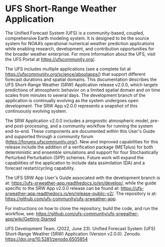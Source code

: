 # UFS Short-Range Weather Application

The Unified Forecast System (UFS) is a community-based, coupled, comprehensive Earth modeling system. It is designed to be the source system for NOAA’s operational numerical weather prediction applications while enabling research, development, and contribution opportunities for the broader weather enterprise. For more information about the UFS, visit the UFS Portal at https://ufscommunity.org/.

The UFS includes multiple applications (see a complete list at https://ufscommunity.org/science/aboutapps/) that support different forecast durations and spatial domains. This documentation describes the UFS Short-Range Weather (SRW) Application release v2.0.0, which targets predictions of atmospheric behavior on a limited spatial domain and on time scales from minutes to several days. The development branch of the application is continually evolving as the system undergoes open development. The SRW App v2.0.0 represents a snapshot of this continuously evolving system. 

The SRW Application v2.0.0 includes a prognostic atmospheric model, pre- and post-processing, and a community workflow for running the system end-to-end. These components are documented within this User's Guide and supported through a community forum (https://forums.ufscommunity.org/). New and improved capabilities for this release include the addition of a verification package (METplus) for both deterministic and ensemble simulations and support for four Stochastically Perturbed Perturbation (SPP) schemes. Future work will expand the capabilities of the application to include data assimilation (DA) and a forecast restart/cycling capability.

The UFS SRW App User's Guide associated with the development branch is at: https://ufs-srweather-app.readthedocs.io/en/develop/, while the guide specific to the SRW App v2.0.0 release can be found at: https://ufs-srweather-app.readthedocs.io/en/release-public-v2/. The repository is at: https://github.com/ufs-community/ufs-srweather-app.

For instructions on how to clone the repository, build the code, and run the workflow, see:
https://github.com/ufs-community/ufs-srweather-app/wiki/Getting-Started

UFS Development Team. (2022, June 23). Unified Forecast System (UFS) Short-Range Weather (SRW) Application (Version v2.0.0). Zenodo. https://doi.org/10.5281/zenodo.6505854

